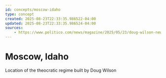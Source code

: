 ```yaml
---
id: concepts/moscow-idaho
type: concept
created: 2025-08-23T22:33:35.986522-04:00
updated: 2025-08-23T22:33:35.986524-04:00
sources:
    - https://www.politico.com/news/magazine/2025/05/23/doug-wilson-new-right-pastor-hegseth-trump-officials-00355376
---
```


# Moscow, Idaho

Location of the theocratic regime built by Doug Wilson

